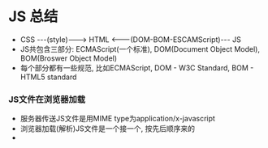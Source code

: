 # JS 总结
* CSS ---(style)---> HTML <---(DOM-BOM-ESCAMScript)--- JS 
* JS共包含三部分: ECMAScript(一个标准), DOM(Document Object Model), BOM(Broswer Object Model)
* 每个部分都有一些规范, 比如ECMAScript, DOM - W3C Standard, BOM - HTML5 standard

### JS文件在浏览器加载
* 服务器传送JS文件是用MIME type为application/x-javascript
* 浏览器加载(解析)JS文件是一个接一个, 按先后顺序来的
* <script>标签有async, defer, src, type等属性

### ESCAMScript(JS standard): JS标准  
> Array, String, Boolen, Number   
> Functions, Events, RegExp  
> Data, Math 

### BOM(Broswer Object Model): 处理浏览器导航, 窗口, 分辨率, history, cookie等操作 
> 有 Window, Location, History, Navigator, Screen 等对象

###  DOM(Document Object Model): 首先浏览器会把html内容解析成文档对象模型，然后就可以用document.xxx, window.xxx 去操作DOM元素
* DOM是针对HTML和XML文档的一个API
> 有 document, elment, attribute, event 对象    
> DOM0 (就是DOM标准出来之前)     
> DOM1(DOM Core, DOM HTML)       
> DOM2(DOM Views, DOM Events, DOM style, DOM Traversal and Range)     
> DOM3(DOM load And Save, DOM Validation) 

### 详细知识
> 1. 关于DOM参考[这个总结](https://github.com/dudulaopo833/JS-Projects/tree/master/DOM)
> 2. 关于BOM参考[这个总结](https://github.com/dudulaopo833/JS-Projects/tree/master/BOM)

### 例子 
* [DOM Event - Mouse Event - QQ drag](https://github.com/dudulaopo833/JS-Projects/tree/master/DOMEvent_MouseEvent_QQ_Drag): 用拖拽QQ面板的小例子来演示了Mouse Event; 涉及到了DOM元素属性clientWidth,scrollWidth,offsetWidth,offsetLeft,className,innerHTML等;  以及DOM事件对象属性clientX, clientY,offsetX,target,type等
* [DOM Event - Mouse Event - SlidingDoor](https://github.com/dudulaopo833/JS-Projects/tree/master/DOMEvent_MouseEvent_SlidingDoor): js实现移动门的效果
* [DOM_domReady](https://github.com/dudulaopo833/JS-Projects/tree/master/DOMReady_Simulate): 自己实现了domReady的功能，并且和window.onload 对象，也给了各大前端框架的domReady的实现
* [DOM Event - Key Event - Lottery](https://github.com/dudulaopo833/JS-Projects/tree/master/DOMEvent_KeyboardEvent_Lottery): 用键盘事件来模拟了一个抽奖程序
* [hash - Single Page App](https://github.com/dudulaopo833/JS-Projects/tree/master/Route_Hash): 用html5的hashchange事件来实现单页应用; 改变锚点hash不会触发浏览器的onload事件, 仅仅改变地址栏的hash
* [history - Single Page App](): 用html5的history增强事件pushState()/replaceState来触发window的popstate事件来实现单页应用; 原因是pushState()/replaceState()方法不会真的向服务器发送请求


